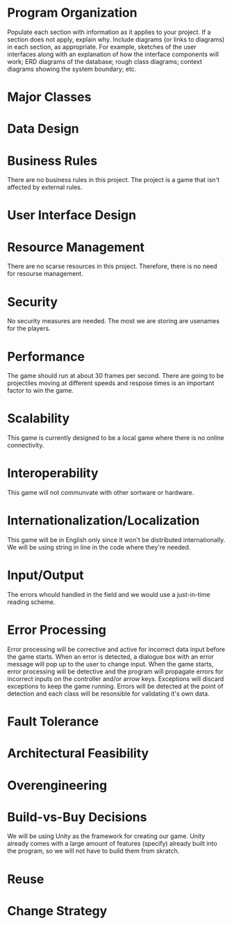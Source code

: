 # Program Organization

Populate each section with information as it applies to your project. If a section does not apply, explain why. Include diagrams (or links to diagrams) in each section, as appropriate. For example, sketches of the user interfaces along with an explanation of how the interface components will work; ERD diagrams of the database; rough class diagrams; context diagrams showing the system boundary; etc.

# Major Classes

# Data Design

# Business Rules

There are no business rules in this project. The project is a game that isn't affected by external rules. 

# User Interface Design

# Resource Management

There are no scarse resources in this project. Therefore, there is no need for resourse management.

# Security

No security measures are needed. The most we are storing are usenames for the players.

# Performance

The game should run at about 30 frames per second. There are going to be projectiles moving at different speeds and respose times is an important factor to win the game.

# Scalability

This game is currently designed to be a local game where there is no online connectivity.

# Interoperability

This game will not communvate with other sortware or hardware. 

# Internationalization/Localization

This game will be in English only since it won't be distributed internationally. We will be using string in line in the code where they're needed.

# Input/Output

The errors whould handled in the field and we would use a just-in-time reading scheme. 

# Error Processing

Error processing will be corrective and active for incorrect data input before the game starts. When an error is detected, a dialogue box with an error message will pop up to the user to change input. When the game starts, error processing will be detective and the program will propagate errors for incorrect inputs on the controller and/or arrow keys. Exceptions will discard exceptions to keep the game running. Errors will be detected at the point of detection and each class will be resonsible for validating it's own data.

# Fault Tolerance

# Architectural Feasibility

# Overengineering

# Build-vs-Buy Decisions

We will be using Unity as the framework for creating our game. Unity already comes with a large amount of features (specify) already built into the program, so we will not have to build them from skratch.

# Reuse

# Change Strategy
